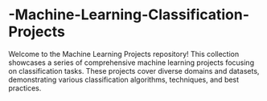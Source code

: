 # -Machine-Learning-Classification-Projects
Welcome to the Machine Learning Projects repository! This collection showcases a series of comprehensive machine learning projects focusing on classification tasks. These projects cover diverse domains and datasets, demonstrating various classification algorithms, techniques, and best practices.
